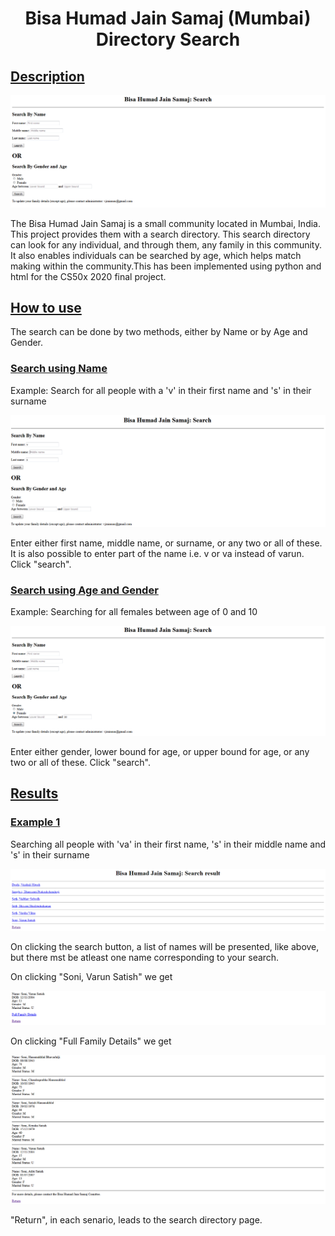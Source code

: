 <h1 align="center">Bisa Humad Jain Samaj (Mumbai) Directory Search</h1>

## <ins>Description</ins>

<p align="center">
<img src="p1.png">
</p>

The Bisa Humad Jain Samaj is a small community located in Mumbai, India. This project provides them with a search directory. This search directory can look for any individual, and through them, any family in this community. It also enables individuals can be searched by age, which helps match making within the community.This has been implemented using python and html for the CS50x 2020 final project.

## <ins>How to use</ins>
The search can be done by two methods, either by Name or by Age and Gender.

### <ins>Search using Name</ins>
Example: Search for all people with a 'v' in their first name and 's' in their surname
<p align="center">
<img src="p2.png">
</p>
Enter either first name, middle name, or surname, or any two or all of these. It is also possible to enter part of the name i.e. v or va instead of varun. Click "search".

### <ins>Search using Age and Gender</ins>
Example: Searching for all females between age of 0 and 10
<p align="center">
<img src="p3.png">
</p>
Enter either gender, lower bound for age, or upper bound for age, or any two or all of these. Click "search".

## <ins>Results</ins>

### <ins>Example 1</ins>
Searching all people with 'va' in their first name, 's' in their middle name and 's' in their surname
<p align="center">
<img src="p4.png">
</p>
On clicking the search button, a list of names will be presented, like above, but there mst be atleast one name corresponding to your search.
<p></p>
On clicking "Soni, Varun Satish" we get
<p align="center">
<img src="p5.png">
</p>

On clicking "Full Family Details" we get 
<p align="center">
<img src="p6'.png">
</p>
"Return", in each senario, leads to the search directory page.
